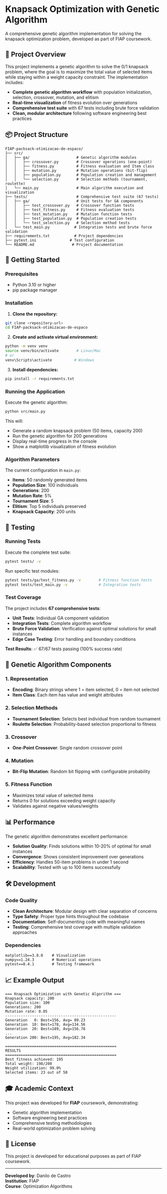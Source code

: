 # Knapsack Optimization with Genetic Algorithm

A comprehensive genetic algorithm implementation for solving the knapsack optimization problem, developed as part of FIAP coursework.

## 🎯 Project Overview

This project implements a genetic algorithm to solve the 0/1 knapsack problem, where the goal is to maximize the total value of selected items while staying within a weight capacity constraint. The implementation includes:

- **Complete genetic algorithm workflow** with population initialization, selection, crossover, mutation, and elitism
- **Real-time visualization** of fitness evolution over generations
- **Comprehensive test suite** with 67 tests including brute force validation
- **Clean, modular architecture** following software engineering best practices

## 📦 Project Structure

```
FIAP-packsack-otimizacao-de-espaco/
├── src/
│   ├── ga/                     # Genetic algorithm modules
│   │   ├── crossover.py        # Crossover operations (one-point)
│   │   ├── fitness.py          # Fitness evaluation and Item class
│   │   ├── mutation.py         # Mutation operations (bit-flip)
│   │   ├── population.py       # Population creation and management
│   │   └── selection.py        # Selection methods (tournament, roulette)
│   └── main.py                 # Main algorithm execution and visualization
├── tests/                      # Comprehensive test suite (67 tests)
│   ├── ga/                     # Unit tests for GA components
│   │   ├── test_crossover.py   # Crossover function tests
│   │   ├── test_fitness.py     # Fitness evaluation tests
│   │   ├── test_mutation.py    # Mutation function tests
│   │   ├── test_population.py  # Population creation tests
│   │   └── test_selection.py   # Selection method tests
│   └── test_main.py           # Integration tests and brute force validation
├── requirements.txt           # Project dependencies
├── pytest.ini               # Test configuration
└── README.md                 # Project documentation
```

## 🚀 Getting Started

### Prerequisites

- Python 3.10 or higher
- pip package manager

### Installation

1. **Clone the repository:**
```bash
git clone <repository-url>
cd FIAP-packsack-otimizacao-de-espaco
```

2. **Create and activate virtual environment:**
```bash
python -m venv venv
source venv/bin/activate        # Linux/Mac
# or
venv\Scripts\activate          # Windows
```

3. **Install dependencies:**
```bash
pip install -r requirements.txt
```

### Running the Application

Execute the genetic algorithm:
```bash
python src/main.py
```

This will:
- Generate a random knapsack problem (50 items, capacity 200)
- Run the genetic algorithm for 200 generations
- Display real-time progress in the console
- Show a matplotlib visualization of fitness evolution

### Algorithm Parameters

The current configuration in `main.py`:
- **Items**: 50 randomly generated items
- **Population Size**: 100 individuals
- **Generations**: 200
- **Mutation Rate**: 5%
- **Tournament Size**: 5
- **Elitism**: Top 5 individuals preserved
- **Knapsack Capacity**: 200 units

## 🧪 Testing

### Running Tests

Execute the complete test suite:
```bash
pytest tests/ -v
```

Run specific test modules:
```bash
pytest tests/ga/test_fitness.py -v        # Fitness function tests
pytest tests/test_main.py -v              # Integration tests
```

### Test Coverage

The project includes **67 comprehensive tests**:

- **Unit Tests**: Individual GA component validation
- **Integration Tests**: Complete algorithm workflow
- **Brute Force Validation**: Verification against optimal solutions for small instances
- **Edge Case Testing**: Error handling and boundary conditions

**Test Results**: ✅ 67/67 tests passing (100% success rate)

## 🧬 Genetic Algorithm Components

### 1. **Representation**
- **Encoding**: Binary strings where 1 = item selected, 0 = item not selected
- **Item Class**: Each item has value and weight attributes

### 2. **Selection Methods**
- **Tournament Selection**: Selects best individual from random tournament
- **Roulette Selection**: Probability-based selection proportional to fitness

### 3. **Crossover**
- **One-Point Crossover**: Single random crossover point

### 4. **Mutation**
- **Bit-Flip Mutation**: Random bit flipping with configurable probability

### 5. **Fitness Function**
- Maximizes total value of selected items
- Returns 0 for solutions exceeding weight capacity
- Validates against negative values/weights

## 📊 Performance

The genetic algorithm demonstrates excellent performance:

- **Solution Quality**: Finds solutions within 10-20% of optimal for small instances
- **Convergence**: Shows consistent improvement over generations
- **Efficiency**: Handles 50-item problems in under 1 second
- **Scalability**: Tested with up to 100 items successfully

## 🛠️ Development

### Code Quality
- **Clean Architecture**: Modular design with clear separation of concerns
- **Type Safety**: Proper type hints throughout the codebase
- **Documentation**: Self-documenting code with meaningful names
- **Testing**: Comprehensive test coverage with multiple validation approaches

### Dependencies
```
matplotlib==3.8.0    # Visualization
numpy==1.24.3        # Numerical operations
pytest==8.4.1        # Testing framework
```

## 📈 Example Output

```
=== Knapsack Optimization with Genetic Algorithm ===
Knapsack capacity: 200
Population size: 100
Generations: 200
Mutation rate: 0.05
--------------------------------------------------
Generation   0: Best=156, Avg= 89.23
Generation  10: Best=178, Avg=134.56
Generation  20: Best=189, Avg=156.78
...
Generation 200: Best=195, Avg=182.34

==================================================
RESULTS
==================================================
Best fitness achieved: 195
Total weight: 198/200
Weight utilization: 99.0%
Selected items: 23 out of 50
```

## 🎓 Academic Context

This project was developed for **FIAP** coursework, demonstrating:
- Genetic algorithm implementation
- Software engineering best practices
- Comprehensive testing methodologies
- Real-world optimization problem solving

## 📄 License

This project is developed for educational purposes as part of FIAP coursework.

---

**Developed by**: Danilo de Castro  
**Institution**: FIAP  
**Course**: Optimization Algorithms

